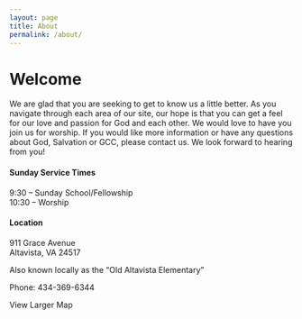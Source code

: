 ```yaml
---
layout: page
title: About
permalink: /about/
---
```

# Welcome
We are glad that you are seeking to get to know us a little better.  As you navigate through each area of our site, our hope is that you can get a feel for our love and passion for God and each other.  We would love to have you join us for worship.  If you would like more information or have any questions about God, Salvation or GCC, please contact us.  We look forward to hearing from you!

 

#### Sunday Service Times

9:30 – Sunday School/Fellowship  
10:30 – Worship



#### Location

911 Grace Avenue  
Altavista, VA 24517

Also known locally as the “Old Altavista Elementary”

Phone: 434-369-6344

View Larger Map
